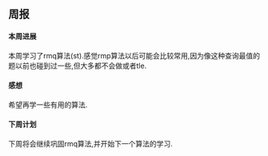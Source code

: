 ## 周报
#### 本周进展
本周学习了rmq算法(st).感觉rmp算法以后可能会比较常用,因为像这种查询最值的题以前也碰到过一些,但大多都不会做或者tle.
#### 感想
希望再学一些有用的算法.
#### 下周计划
下周将会继续巩固rmq算法,并开始下一个算法的学习.
